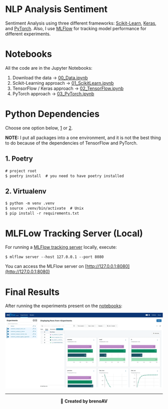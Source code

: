 # NLP Analysis Sentiment

Sentiment Analysis using three different frameworks: [Scikit-Learn](https://scikit-learn.org/), [Keras](https://keras.io/), and [PyTorch](https://pytorch.org/). Also, I use [MLFlow](https://mlflow.org/) for tracking model performance for different experiments.

# Notebooks

All the code are in the Jupyter Notebooks:

1. Download the data &rarr; [00_Data.ipynb](./notebooks/00_Data.ipynb)
2. Scikit-Learning approach &rarr; [01_ScikitLearn.ipynb](./notebooks/01_ScikitLearn.ipynb)
3. TensorFlow / Keras approach &rarr; [02_TensorFlow.ipynb](./notebooks/02_TensorFlow.ipynb)
4. PyTorch approach &rarr; [03_PyTorch.ipynb](./notebooks/03_PyTorch.ipynb)

# Python Dependencies

Choose one option below, [1](#1-poetry) or [2](#2-virtualenv). 

**NOTE:** I put all packages into a one environment, and it is not the best thing to do because of the dependencies of TensorFlow and PyTorch.

## 1. Poetry

```console
# project root
$ poetry install  # you need to have poetry installed
```

## 2. Virtualenv

```console
$ python -m venv .venv
$ source .venv/bin/activate  # Unix
$ pip install -r requirements.txt
```

# MLFLow Tracking Server (Local)

For running a [MLFlow tracking server](https://mlflow.org/docs/latest/tracking.html) locally, execute:

```console
$ mlflow server --host 127.0.0.1 --port 8080
```

You can access the MLFlow server on [http://127.0.0.1:8080](http://127.0.0.1:8080)

# Final Results

After running the experiments present on the [notebooks](notebooks/):

![Results in the UI MLFlow](./imgs/mlflow_results.webp)

---

<div align="center">

🚀 **Created by brenoAV**

</div>
